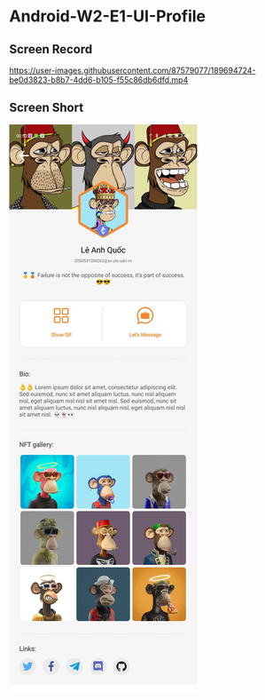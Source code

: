 # Android-W2-E1-UI-Profile

## Screen Record

https://user-images.githubusercontent.com/87579077/189694724-be0d3823-b8b7-4dd6-b105-f55c86db6dfd.mp4

## Screen Short

![alt text](https://github.com/anhquoc2010/NFT-Profile-UI/blob/68674579c789c69bb2957eb6577db9e1b64b1e32/assets/screen_short_W2_E1_UI_Profile.jpg)
